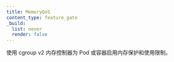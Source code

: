 ```yaml
---
title: MemoryQoS
content_type: feature_gate
_build:
  list: never
  render: false
---
```


<!--
Enable memory protection and usage throttle on pod / container using
cgroup v2 memory controller.
-->
使用 cgroup v2 内存控制器为 Pod 或容器启用内存保护和使用限制。
